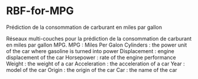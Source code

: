 # RBF-for-MPG
Prédiction de la consommation de carburant en miles par gallon 

Réseaux multi-couches pour la prédiction de la consommation de carburant en miles par gallon
MPG.
MPG : Miles Per Galon
Cylinders : the power unit of the car where gasoline is turned into power
Displacement : engine displacement of the car
Horsepower : rate of the engine performance
Weight : the weight of a car
Acceleration : the acceleration of a car
Year : model of the car
Origin : the origin of the car
Car : the name of the car
